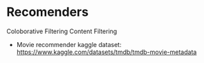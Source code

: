# Recomenders


Coloborative Filtering
Content Filtering

- Movie recommender kaggle dataset: https://www.kaggle.com/datasets/tmdb/tmdb-movie-metadata

